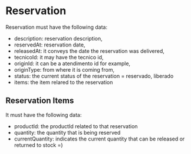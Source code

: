 # Reservation

Reservation must have the following data:
* description: reservation description,
* reservedAt: reservation date,
* releasedAt: it conveys the date the reservation was delivered,
* tecnicoId: it may have the tecnico id,
* originId: it can be a atendimento id for example,
* originType: from where it is coming from,
* status: the current status of the reservation = reservado, liberado
* items: the item relared to the reservation

## Reservation Items
It must have the following data:
* productId: the productId related to that reservation
* quantity: the quantity that is being reserved
* currentQuantity: indicates the current quantity that can be released or returned to stock =)